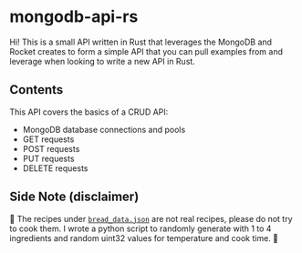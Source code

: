 # mongodb-api-rs

Hi! This is a small API written in Rust that leverages the MongoDB and Rocket creates to form a simple API that you can pull examples from and leverage when looking to write a new API in Rust.

## Contents

This API covers the basics of a CRUD API:

- MongoDB database connections and pools
- GET requests
- POST requests
- PUT requests
- DELETE requests

## Side Note (disclaimer)

🥐 The recipes under [`bread_data.json`](bread_data.json) are not real recipes, please do not try to cook them. I wrote a python script to randomly generate with 1 to 4 ingredients and random uint32 values for temperature and cook time. 🥖
